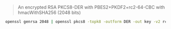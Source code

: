 > An encrypted RSA PKCS8-DER with PBES2+PKDF2+rc2-64-CBC with hmacWithSHA256 (2048 bits)

```sh
openssl genrsa 2048 | openssl pkcs8 -topk8 -outform DER -out key -v2 rc2-64 -v2prf hmacWithSHA256 -passout pass:password
```
